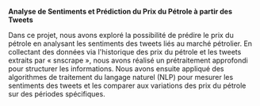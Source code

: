 **Analyse de Sentiments et Prédiction du Prix du Pétrole à partir des Tweets**


Dans ce projet, nous avons exploré la possibilité de prédire le prix du pétrole en analysant les sentiments des tweets liés au marché pétrolier. En collectant des données via l'historique des prix du pétrole et les tweets extraits par « snscrape », 
nous avons réalisé un prétraitement approfondi pour structurer les informations. Nous avons ensuite appliqué des algorithmes de traitement du langage naturel (NLP) pour mesurer les sentiments des tweets et les comparer aux variations des prix du pétrole sur des périodes spécifiques.
